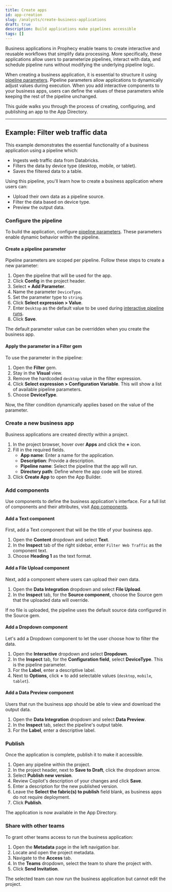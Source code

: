```yaml
---
title: Create apps
id: app-creation
slug: /analysts/create-business-applications
draft: true
description: Build applications make pipelines accessible
tags: []
---
```


Business applications in Prophecy enable teams to create interactive and reusable workflows that simplify data processing. More specifically, these applications allow users to parameterize pipelines, interact with data, and schedule pipeline runs without modifying the underlying pipeline logic.

When creating a business application, it is essential to structure it using [pipeline parameters](docs/analysts/development/pipelines/pipeline-params.md). Pipeline parameters allow applications to dynamically adjust values during execution. When you add interactive components to your business apps, users can define the values of these parameters while keeping the rest of the pipeline unchanged.

This guide walks you through the process of creating, configuring, and publishing an app to the App Directory.

---

## Example: Filter web traffic data

This example demonstrates the essential functionality of a business application using a pipeline which:

- Ingests web traffic data from Databricks.
- Filters the data by device type (desktop, mobile, or tablet).
- Saves the filtered data to a table.

<!-- ![App pipeline](img/app-pipeline.png) -->

Using this pipeline, you'll learn how to create a business application where users can:

- Upload their own data as a pipeline source.
- Filter the data based on device type.
- Preview the output data.

### Configure the pipeline

To build the application, configure [pipeline parameters](docs/analysts/development/pipelines/pipeline-params.md). These parameters enable dynamic behavior within the pipeline.

#### Create a pipeline parameter

Pipeline parameters are scoped per pipeline. Follow these steps to create a new parameter:

1. Open the pipeline that will be used for the app.
1. Click **Config** in the project header.
1. Select **+ Add Parameter**.
1. Name the parameter `DeviceType`.
1. Set the parameter type to `string`.
1. Click **Select expression > Value**.
1. Enter `Desktop` as the default value to be used during [interactive pipeline runs](docs/analysts/development/pipelines/execution.md).
1. Click **Save**.

The default parameter value can be overridden when you create the business app.

#### Apply the parameter in a Filter gem

To use the parameter in the pipeline:

1. Open the **Filter** gem.
1. Stay in the **Visual** view.
1. Remove the hardcoded `desktop` value in the filter expression.
1. Click **Select expression > Configuration Variable**. This will show a list of available pipeline parameters.
1. Choose **DeviceType**.

Now, the filter condition dynamically applies based on the value of the parameter.

### Create a new business app

Business applications are created directly within a project.

1. In the project browser, hover over **Apps** and click the **+** icon.
1. Fill in the required fields.
   - **App name**: Enter a name for the application.
   - **Description**: Provide a description.
   - **Pipeline name**: Select the pipeline that the app will run.
   - **Directory path**: Define where the app code will be stored.
1. Click **Create App** to open the App Builder.

### Add components

Use components to define the business application's interface. For a full list of components and their attributes, visit [App components](/analysts/business-application-components).

#### Add a Text component

First, add a Text component that will be the title of your business app.

1. Open the **Content** dropdown and select **Text**.
1. In the **Inspect** tab of the right sidebar, enter `Filter Web Traffic` as the component text.
1. Choose **Heading 1** as the text format.

#### Add a File Upload component

Next, add a component where users can upload their own data.

1. Open the **Data Integration** dropdown and select **File Upload**.
1. In the **Inspect** tab, for the **Source component**, choose the Source gem that the uploaded data will override.

If no file is uploaded, the pipeline uses the default source data configured in the Source gem.

#### Add a Dropdown component

Let's add a Dropdown component to let the user choose how to filter the data.

1. Open the **Interactive** dropdown and select **Dropdown**.
1. In the **Inspect** tab, for the **Configuration field**, select **DeviceType**. This is the pipeline parameter.
1. For the **Label**, enter a descriptive label.
1. Next to **Options**, click **+** to add selectable values (`desktop`, `mobile`, `tablet`).

#### Add a Data Preview component

Users that run the business app should be able to view and download the output data.

1. Open the **Data Integration** dropdown and select **Data Preview**.
1. In the **Inspect** tab, select the pipeline's output table.
1. For the **Label**, enter a descriptive label.

### Publish

Once the application is complete, publish it to make it accessible.

1. Open any pipeline within the project.
1. In the project header, next to **Save to Draft**, click the dropdown arrow.
1. Select **Publish new version**.
1. Review Copilot's description of your changes and click **Save**.
1. Enter a description for the new published version.
1. Leave the **Select the fabric(s) to publish** field blank, as business apps do not require deployment.
1. Click **Publish**.

The application is now available in the App Directory.

### Share with other teams

To grant other teams access to run the business application:

1. Open the **Metadata** page in the left navigation bar.
1. Locate and open the project metadata.
1. Navigate to the **Access** tab.
1. In the **Teams** dropdown, select the team to share the project with.
1. Click **Send Invitation**.

The selected team can now run the business application but cannot edit the project.
